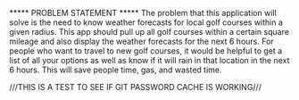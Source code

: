 ***** PROBLEM STATEMENT *****
The problem that this application will solve is the need to know weather forecasts for local golf courses within a
given radius.  This app should pull up all golf courses within a certain square mileage and also display the weather
forecasts for the next 6 hours.  For people who want to travel to new golf courses, it would be helpful to get a list
of all your options as well as know if it will rain in that location in the next 6 hours.  This will save people time,
gas, and wasted time.  

///THIS IS A TEST TO SEE IF GIT PASSWORD CACHE IS WORKING///